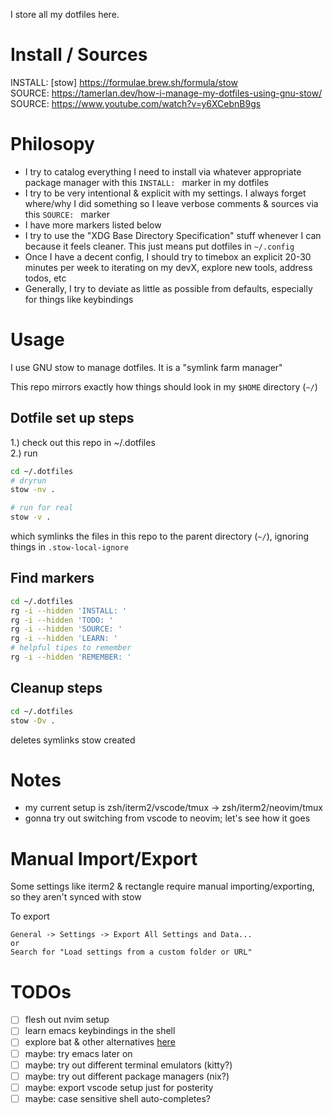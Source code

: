 I store all my dotfiles here.

# Install / Sources
INSTALL: [stow] https://formulae.brew.sh/formula/stow  
SOURCE: https://tamerlan.dev/how-i-manage-my-dotfiles-using-gnu-stow/  
SOURCE: https://www.youtube.com/watch?v=y6XCebnB9gs

# Philosopy
- I try to catalog everything I need to install via whatever appropriate
  package manager with this `INSTALL: ` marker in my dotfiles
- I try to be very intentional & explicit with my settings. I always forget
  where/why I did something so I leave verbose comments & sources via this
  `SOURCE: ` marker
- I have more markers listed below
- I try to use the "XDG Base Directory Specification" stuff whenever I can
  because it feels cleaner. This just means put dotfiles in `~/.config`
- Once I have a decent config, I should try to timebox an explicit 20-30
  minutes per week to iterating on my devX, explore new tools, address todos,
  etc
- Generally, I try to deviate as little as possible from defaults, especially
  for things like keybindings

# Usage
I use GNU stow to manage dotfiles. It is a "symlink farm manager"

This repo mirrors exactly how things should look in my `$HOME` directory (`~/`)

## Dotfile set up steps
1.) check out this repo in ~/.dotfiles  
2.) run
```bash
cd ~/.dotfiles
# dryrun
stow -nv .

# run for real
stow -v .
```
which symlinks the files in this repo to the parent directory (`~/`), ignoring
things in `.stow-local-ignore`

## Find markers
```bash
cd ~/.dotfiles
rg -i --hidden 'INSTALL: '
rg -i --hidden 'TODO: '
rg -i --hidden 'SOURCE: '
rg -i --hidden 'LEARN: '
# helpful tipes to remember
rg -i --hidden 'REMEMBER: '
```

## Cleanup steps
```bash
cd ~/.dotfiles
stow -Dv .
```
deletes symlinks stow created

# Notes
- my current setup is zsh/iterm2/vscode/tmux -> zsh/iterm2/neovim/tmux
- gonna try out switching from vscode to neovim; let's see how it goes

# Manual Import/Export
Some settings like iterm2 & rectangle require manual importing/exporting, so
they aren't synced with stow

To export
```
General -> Settings -> Export All Settings and Data...
or
Search for "Load settings from a custom folder or URL"
```

# TODOs
- [ ] flesh out nvim setup
- [ ] learn emacs keybindings in the shell
- [ ] explore bat & other alternatives [here](https://www.reddit.com/r/linux/comments/9b2ort/comment/e4zy7lu/?utm_source=share&utm_medium=web3x&utm_name=web3xcss&utm_term=1&utm_content=share_button)
- [ ] maybe: try emacs later on
- [ ] maybe: try out different terminal emulators (kitty?)
- [ ] maybe: try out different package managers (nix?)
- [ ] maybe: export vscode setup just for posterity
- [ ] maybe: case sensitive shell auto-completes?

